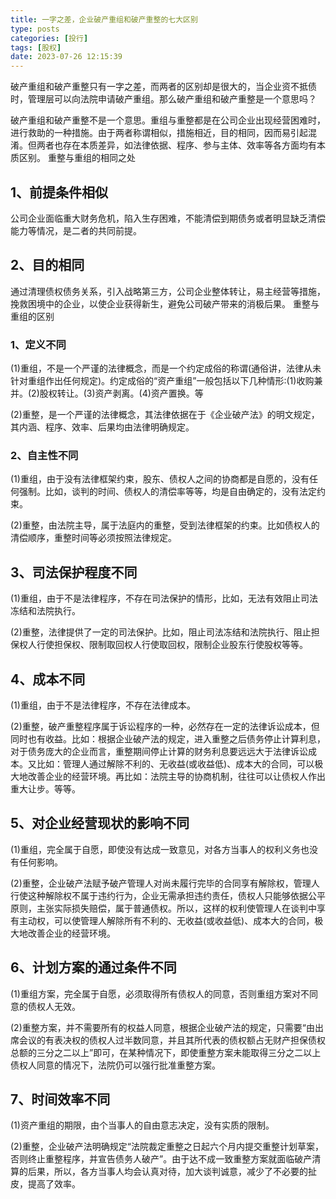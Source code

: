 ```yaml
---
title: 一字之差，企业破产重组和破产重整的七大区别
type: posts
categories: [投行]
tags: [股权]
date: 2023-07-26 12:15:39
---
```


破产重组和破产重整只有一字之差，而两者的区别却是很大的，当企业资不抵债时，管理层可以向法院申请破产重组。那么破产重组和破产重整是一个意思吗？

破产重组和破产重整不是一个意思。重组与重整都是在公司企业出现经营困难时，进行救助的一种措施。由于两者称谓相似，措施相近，目的相同，因而易引起混淆。但两者也存在本质差异，如法律依据、程序、参与主体、效率等各方面均有本质区别。
重整与重组的相同之处

## 1、前提条件相似

公司企业面临重大财务危机，陷入生存困难，不能清偿到期债务或者明显缺乏清偿能力等情况，是二者的共同前提。

## 2、目的相同

通过清理债权债务关系，引入战略第三方，公司企业整体转让，易主经营等措施，挽救困境中的企业，以使企业获得新生，避免公司破产带来的消极后果。
重整与重组的区别
### 1、定义不同

(1)重组，不是一个严谨的法律概念，而是一个约定成俗的称谓(通俗讲，法律从未针对重组作出任何规定)。约定成俗的“资产重组”一般包括以下几种情形:(1)收购兼并。(2)股权转让。(3)资产剥离。(4)资产置换。等

(2)重整，是一个严谨的法律概念，其法律依据在于《企业破产法》的明文规定，其内涵、程序、效率、后果均由法律明确规定。

### 2、自主性不同

(1)重组，由于没有法律框架约束，股东、债权人之间的协商都是自愿的，没有任何强制。比如，谈判的时间、债权人的清偿率等等，均是自由确定的，没有法定约束。

(2)重整，由法院主导，属于法庭内的重整，受到法律框架的约束。比如债权人的清偿顺序，重整时间等必须按照法律规定。

## 3、司法保护程度不同

(1)重组，由于不是法律程序，不存在司法保护的情形，比如，无法有效阻止司法冻结和法院执行。

(2)重整，法律提供了一定的司法保护。比如，阻止司法冻结和法院执行、阻止担保权人行使担保权、限制取回权人行使取回权，限制企业股东行使股权等等。

## 4、成本不同

(1)重组，由于不是法律程序，不存在法律成本。

(2)重整，破产重整程序属于诉讼程序的一种，必然存在一定的法律诉讼成本，但同时也有收益。比如：根据企业破产法的规定，进入重整之后债务停止计算利息，对于债务庞大的企业而言，重整期间停止计算的财务利息要远远大于法律诉讼成本。又比如：管理人通过解除不利的、无收益(或收益低)、成本大的合同，可以极大地改善企业的经营环境。再比如：法院主导的协商机制，往往可以让债权人作出重大让步。等等。

## 5、对企业经营现状的影响不同

(1)重组，完全属于自愿，即使没有达成一致意见，对各方当事人的权利义务也没有任何影响。

(2)重整，企业破产法赋予破产管理人对尚未履行完毕的合同享有解除权，管理人行使这种解除权不属于违约行为，企业无需承担违约责任，债权人只能够依据公平原则，主张实际损失赔偿，属于普通债权。所以，这样的权利使管理人在谈判中享有主动权，可以使管理人解除所有不利的、无收益(或收益低)、成本大的合同，极大地改善企业的经营环境。

## 6、计划方案的通过条件不同

(1)重组方案，完全属于自愿，必须取得所有债权人的同意，否则重组方案对不同意的债权人无效。

(2)重整方案，并不需要所有的权益人同意，根据企业破产法的规定，只需要“由出席会议的有表决权的债权人过半数同意，并且其所代表的债权额占无财产担保债权总额的三分之二以上”即可，在某种情况下，即使重整方案未能取得三分之二以上债权人同意的情况下，法院仍可以强行批准重整方案。

## 7、时间效率不同

(1)资产重组的期限，由个当事人的自由意志决定，没有实质的限制。

(2)重整，企业破产法明确规定“法院裁定重整之日起六个月内提交重整计划草案，否则终止重整程序，并宣告债务人破产”。由于达不成一致重整方案就面临破产清算的后果，所以，各方当事人均会认真对待，加大谈判诚意，减少了不必要的扯皮，提高了效率。